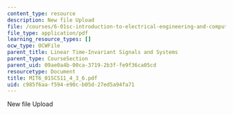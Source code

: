 ```yaml
---
content_type: resource
description: New file Upload
file: /courses/6-01sc-introduction-to-electrical-engineering-and-computer-science-i-spring-2011/c985f6aaf594e90cb05d27ed5a94fa71_MIT6_01SCS11_4_3_6.pdf
file_type: application/pdf
learning_resource_types: []
ocw_type: OCWFile
parent_title: Linear Time-Invariant Signals and Systems
parent_type: CourseSection
parent_uid: 09ae0a4b-00ca-3719-2b3f-fe9f36ca05cd
resourcetype: Document
title: MIT6_01SCS11_4_3_6.pdf
uid: c985f6aa-f594-e90c-b05d-27ed5a94fa71
---
```

New file Upload